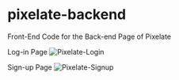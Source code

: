 # pixelate-backend
Front-End Code for the Back-end Page of Pixelate

Log-in Page
![Pixelate-Login](https://github.com/beartisan/pixelate-backend/assets/113320828/4802ed8d-403a-4bc6-be04-4cc19295b178)


Sign-up Page
![Pixelate-Signup](https://github.com/beartisan/pixelate-backend/assets/113320828/01eb1b6f-2c37-4a01-b9de-7a6bd55ac987)
